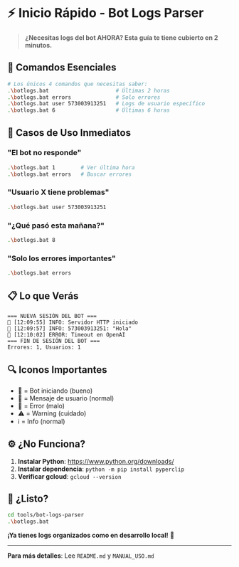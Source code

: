 # ⚡ Inicio Rápido - Bot Logs Parser

> **¿Necesitas logs del bot AHORA? Esta guía te tiene cubierto en 2 minutos.**

## 🚀 Comandos Esenciales

```bash
# Los únicos 4 comandos que necesitas saber:
.\botlogs.bat                     # Últimas 2 horas
.\botlogs.bat errors              # Solo errores  
.\botlogs.bat user 573003913251   # Logs de usuario específico
.\botlogs.bat 6                   # Últimas 6 horas
```

## 🎯 Casos de Uso Inmediatos

### "El bot no responde"
```bash
.\botlogs.bat 1        # Ver última hora
.\botlogs.bat errors   # Buscar errores
```

### "Usuario X tiene problemas"
```bash
.\botlogs.bat user 573003913251
```

### "¿Qué pasó esta mañana?"
```bash
.\botlogs.bat 8
```

### "Solo los errores importantes"
```bash
.\botlogs.bat errors
```

## 📋 Lo que Verás

```
=== NUEVA SESIÓN DEL BOT ===
🚀 [12:09:55] INFO: Servidor HTTP iniciado
👤 [12:09:57] INFO: 573003913251: "Hola"
🔴 [12:10:02] ERROR: Timeout en OpenAI
=== FIN DE SESIÓN DEL BOT ===
Errores: 1, Usuarios: 1
```

## 🔍 Iconos Importantes

- 🚀 = Bot iniciando (bueno)
- 👤 = Mensaje de usuario (normal)  
- 🔴 = Error (malo)
- ⚠️ = Warning (cuidado)
- ℹ️ = Info (normal)

## ⚙️ ¿No Funciona?

1. **Instalar Python**: https://www.python.org/downloads/
2. **Instalar dependencia**: `python -m pip install pyperclip`
3. **Verificar gcloud**: `gcloud --version`

## 🎯 ¿Listo?

```bash
cd tools/bot-logs-parser
.\botlogs.bat
```

**¡Ya tienes logs organizados como en desarrollo local!** 🎉

---

**Para más detalles**: Lee `README.md` y `MANUAL_USO.md` 